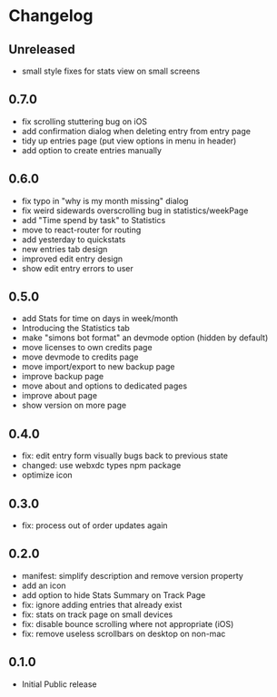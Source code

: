 # Changelog

## Unreleased

- small style fixes for stats view on small screens

## 0.7.0

- fix scrolling stuttering bug on iOS
- add confirmation dialog when deleting entry from entry page
- tidy up entries page (put view options in menu in header)
- add option to create entries manually

## 0.6.0

- fix typo in "why is my month missing" dialog
- fix weird sidewards overscrolling bug in statistics/weekPage
- add "Time spend by task" to Statistics
- move to react-router for routing
- add yesterday to quickstats
- new entries tab design
- improved edit entry design
- show edit entry errors to user

## 0.5.0

- add Stats for time on days in week/month
- Introducing the Statistics tab
- make "simons bot format" an devmode option (hidden by default)
- move licenses to own credits page
- move devmode to credits page
- move import/export to new backup page
- improve backup page
- move about and options to dedicated pages
- improve about page
- show version on more page

## 0.4.0

- fix: edit entry form visually bugs back to previous state
- changed: use webxdc types npm package
- optimize icon

## 0.3.0

- fix: process out of order updates again

## 0.2.0

- manifest: simplify description and remove version property
- add an icon
- add option to hide Stats Summary on Track Page
- fix: ignore adding entries that already exist
- fix: stats on track page on small devices
- fix: disable bounce scrolling where not appropriate (iOS)
- fix: remove useless scrollbars on desktop on non-mac

## 0.1.0

- Initial Public release
